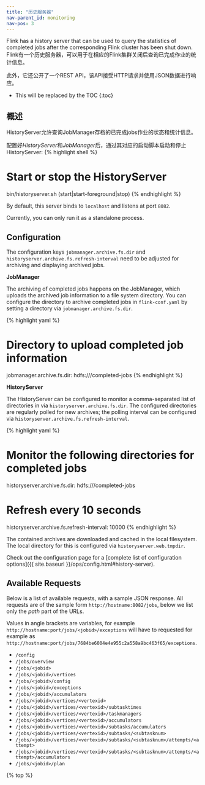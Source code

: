 ```yaml
---
title: "历史服务器"
nav-parent_id: monitoring
nav-pos: 3
---
```

<!--
Licensed to the Apache Software Foundation (ASF) under one
or more contributor license agreements.  See the NOTICE file
distributed with this work for additional information
regarding copyright ownership.  The ASF licenses this file
to you under the Apache License, Version 2.0 (the
"License"); you may not use this file except in compliance
with the License.  You may obtain a copy of the License at

  http://www.apache.org/licenses/LICENSE-2.0

Unless required by applicable law or agreed to in writing,
software distributed under the License is distributed on an
"AS IS" BASIS, WITHOUT WARRANTIES OR CONDITIONS OF ANY
KIND, either express or implied.  See the License for the
specific language governing permissions and limitations
under the License.
-->

Flink has a history server that can be used to query the statistics of completed jobs after the corresponding Flink cluster has been shut down.
Flink有一个历史服务器，可以用于在相应的Flink集群关闭后查询已完成作业的统计信息。

此外，它还公开了一个REST API，该API接受HTTP请求并使用JSON数据进行响应。  

* This will be replaced by the TOC
{:toc}

## 概述

HistoryServer允许查询JobManager存档的已完成jobs作业的状态和统计信息。

配置好*HistoryServer*和*JobManager*后，通过其对应的启动脚本启动和停止HistoryServer:
{% highlight shell %}
# Start or stop the HistoryServer
bin/historyserver.sh (start|start-foreground|stop)
{% endhighlight %}

By default, this server binds to `localhost` and listens at port `8082`.

Currently, you can only run it as a standalone process.

## Configuration

The configuration keys `jobmanager.archive.fs.dir` and `historyserver.archive.fs.refresh-interval` need to be adjusted for archiving and displaying archived jobs.

**JobManager**

The archiving of completed jobs happens on the JobManager, which uploads the archived job information to a file system directory. You can configure the directory to archive completed jobs in `flink-conf.yaml` by setting a directory via `jobmanager.archive.fs.dir`.

{% highlight yaml %}
# Directory to upload completed job information
jobmanager.archive.fs.dir: hdfs:///completed-jobs
{% endhighlight %}

**HistoryServer**

The HistoryServer can be configured to monitor a comma-separated list of directories in via `historyserver.archive.fs.dir`. The configured directories are regularly polled for new archives; the polling interval can be configured via `historyserver.archive.fs.refresh-interval`.

{% highlight yaml %}
# Monitor the following directories for completed jobs
historyserver.archive.fs.dir: hdfs:///completed-jobs

# Refresh every 10 seconds
historyserver.archive.fs.refresh-interval: 10000
{% endhighlight %}

The contained archives are downloaded and cached in the local filesystem. The local directory for this is configured via `historyserver.web.tmpdir`.

Check out the configuration page for a [complete list of configuration options]({{ site.baseurl }}/ops/config.html#history-server).

## Available Requests

Below is a list of available requests, with a sample JSON response. All requests are of the sample form `http://hostname:8082/jobs`, below we list only the *path* part of the URLs.

Values in angle brackets are variables, for example `http://hostname:port/jobs/<jobid>/exceptions` will have to requested for example as `http://hostname:port/jobs/7684be6004e4e955c2a558a9bc463f65/exceptions`.

  - `/config`
  - `/jobs/overview`
  - `/jobs/<jobid>`
  - `/jobs/<jobid>/vertices`
  - `/jobs/<jobid>/config`
  - `/jobs/<jobid>/exceptions`
  - `/jobs/<jobid>/accumulators`
  - `/jobs/<jobid>/vertices/<vertexid>`
  - `/jobs/<jobid>/vertices/<vertexid>/subtasktimes`
  - `/jobs/<jobid>/vertices/<vertexid>/taskmanagers`
  - `/jobs/<jobid>/vertices/<vertexid>/accumulators`
  - `/jobs/<jobid>/vertices/<vertexid>/subtasks/accumulators`
  - `/jobs/<jobid>/vertices/<vertexid>/subtasks/<subtasknum>`
  - `/jobs/<jobid>/vertices/<vertexid>/subtasks/<subtasknum>/attempts/<attempt>`
  - `/jobs/<jobid>/vertices/<vertexid>/subtasks/<subtasknum>/attempts/<attempt>/accumulators`
  - `/jobs/<jobid>/plan`

{% top %}
